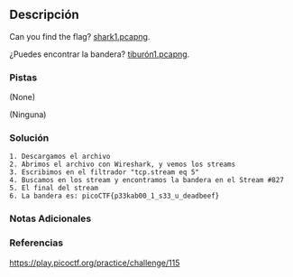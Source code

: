 ## Descripción
Can you find the flag? [shark1.pcapng](https://mercury.picoctf.net/static/4c996ecfb7fbada15a9799511f24dc99/shark1.pcapng).

¿Puedes encontrar la bandera? [tiburón1.pcapng](https://mercury.picoctf.net/static/4c996ecfb7fbada15a9799511f24dc99/shark1.pcapng).
### Pistas
(None)

(Ninguna)
### Solución
```
1. Descargamos el archivo
2. Abrimos el archivo con Wireshark, y vemos los streams
3. Escribimos en el filtrador "tcp.stream eq 5"
4. Buscamos en los stream y encontramos la bandera en el Stream #827
5. El final del stream 
6. La bandera es: picoCTF{p33kab00_1_s33_u_deadbeef}
```
### Notas Adicionales


### Referencias
https://play.picoctf.org/practice/challenge/115